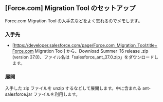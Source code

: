 ## [Force.com] Migration Tool のセットアップ

Force.com Migration Tool の入手先などをよく忘れるのでメモします。


### 入手先

* [https://developer.salesforce.com/page/Force.com_Migration_Tool:title=Force.com Migration Tool]
から、Download Summer ’16 release .zip (version 37.0)、ファイル名は「salesforce_ant_37.0.zip」をダウンロードします。


### 展開

入手した zip ファイルを unzip するなどして展開します。中に含まれる ant-salesforce.jar ファイルを利用します。

